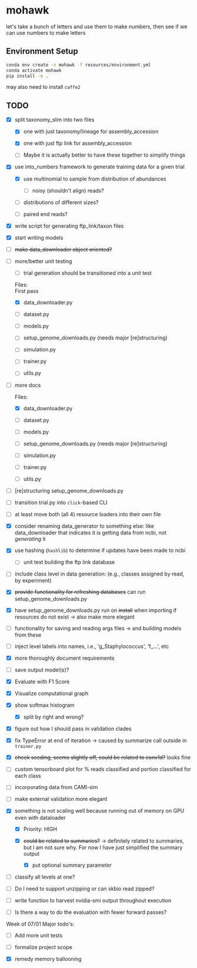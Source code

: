 # mohawk
let's take a bunch of letters and use them to make numbers, then see if we can use numbers to make letters

## Environment Setup

```bash
conda env create -n mohawk -f resources/environment.yml
conda activate mohawk
pip install -e .

```
may also need to install `caffe2`


## TODO

- [x] split taxonomy_slim into two files

    - [x] one with just taxonomy/lineage for assembly_accession
    
    - [x] one with just ftp link for assembly_accession
    
    - [ ] Maybe it is actually better to have these together to simplify things
    
- [x] use  into_numbers framework to generate training data for a given trial

    - [x] use multinomial to sample from distribution of abundances
    
        - [ ] noisy (shouldn't align) reads?
        
    - [ ] distributions of different sizes?
    
    - [ ] paired end reads?

- [x] write script for generating ftp_link/taxon files

- [x] start writing models

- [ ] ~~make data_downloader object oriented?~~

- [ ] more/better unit testing

    - [ ] trial generation should be transitioned into a unit test
   
    Files:  
    First pass 
    
    - [x] data_downloader.py
    
    - [ ] dataset.py
    
    - [ ] models.py
    
    - [ ] setup_genome_downloads.py (needs major [re]structuring)
    
    - [ ] simulation.py
    
    - [ ] trainer.py
    
    - [ ] utils.py
    
- [ ] more docs

    Files:  
    
    - [x] data_downloader.py
    
    - [ ] dataset.py
    
    - [ ] models.py
    
    - [ ] setup_genome_downloads.py (needs major [re]structuring)
    
    - [ ] simulation.py
    
    - [ ] trainer.py
    
    - [ ] utils.py
    
- [ ] [re]structuring setup_genome_downloads.py
    
- [ ] transition trial.py into `click`-based CLI

- [ ] at least move both (all 4) resource loaders into their own file

- [x] consider renaming data_generator to something else: like data_downloader
that indicates it is getting data from ncbi, not _generating_ it

- [x] use hashing (`hashlib`) to determine if updates have been made to ncbi
    
    - [ ] unit test building the ftp link database
    
- [ ] include class level in data generation: (e.g., classes assigned by read, by experiment)

- [x] ~~provide functionality for refreshing databases~~ can run setup_genome_downloads.py

- [x] have setup_genome_downloads.py run on ~~install~~ when importing if resources do not exist -> also make more elegant

- [ ] functionality for saving and reading args files -> and building models from these

- [ ] inject level labels into names, i.e., 'g_Staphylococcus', 'f_...', etc

- [x] more thoroughly document requirements

- [ ] save output model(s)?

- [x] Evaluate with F1 Score

- [x] Visualize computational graph

- [x] show softmax histogram
    
    - [x] split by right and wrong?
    
- [x] figure out how I should pass in validation clades

- [x] fix TypeError at end of iteration -> caused by summarize call outside in `trainer.py`

- [x] ~~check seeding, seems slightly off, could be related to conv1d?~~ looks fine

- [ ] custom tensorboard plot for % reads classified and portion classified for each class

- [ ] incorporating data from CAMI-sim

- [ ] make external validation more elegant

- [x] something is not scaling well because running out of memory on GPU even with dataloader

    - [x] Priority: HIGH
    
    - [x] ~~could be related to summaries?~~ -> definitely related to summaries, but I am not sure why. 
         For now I have just simplified the summary output
    
        - [x] put optional summary parameter

- [ ] classify all levels at one?

- [ ] Do I need to support unzipping or can skbio read zipped?

- [ ] write function to harvest nvidia-smi output throughout execution

- [ ] Is there a way to do the evaluation with fewer forward passes?

Week of 07/01 Major todo's:

- [ ] Add more unit tests

- [ ] formalize project scope

- [x] remedy memory ballooning 

